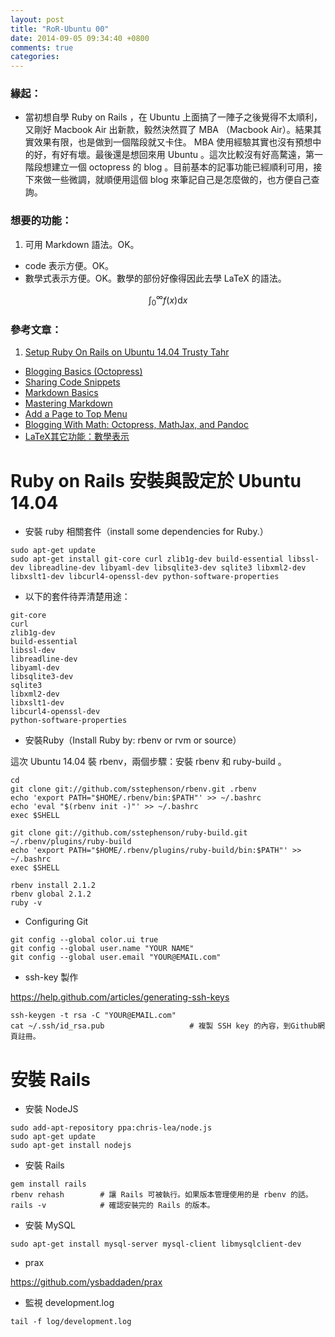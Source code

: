 ```yaml
---
layout: post
title: "RoR-Ubuntu 00"
date: 2014-09-05 09:34:40 +0800
comments: true
categories: 
---
```


### 緣起：

- 當初想自學 Ruby on Rails ，在 Ubuntu 上面搞了一陣子之後覺得不太順利，又剛好 Macbook Air 出新款，毅然決然買了 MBA （Macbook Air）。結果其實效果有限，也是做到一個階段就又卡住。 MBA 使用經驗其實也沒有預想中的好，有好有壞。最後還是想回來用 Ubuntu 。這次比較沒有好高騖遠，第一階段想建立一個 octopress 的 blog 。目前基本的記事功能已經順利可用，接下來做一些微調，就順便用這個 blog 來筆記自己是怎麼做的，也方便自己查詢。


### 想要的功能：

1. 可用 Markdown 語法。OK。
- code 表示方便。OK。
- 數學式表示方便。OK。數學的部份好像得因此去學 LaTeX 的語法。

$$
\int_{0}^{\infty}f(x) \mathrm{d}x
$$


### 參考文章：

1. [Setup Ruby On Rails on Ubuntu 14.04 Trusty Tahr](https://gorails.com/setup/ubuntu/14.04)
- [Blogging Basics (Octopress)](http://octopress.org/docs/blogging/)
- [Sharing Code Snippets](http://octopress.org/docs/blogging/code/)
- [Markdown Basics](https://help.github.com/articles/markdown-basics)
- [Mastering Markdown](https://guides.github.com/features/mastering-markdown/)
- [Add a Page to Top Menu](http://asaf.github.io/blog/2013/07/08/blogging-with-octopress-add-about-page/)
- [Blogging With Math: Octopress, MathJax, and Pandoc](http://drz.ac/2013/01/03/blogging-with-math/)
- [LaTeX其它功能：數學表示](http://www.study-area.org/cyril/opentools/opentools/x529.html)

# Ruby on Rails 安裝與設定於 Ubuntu 14.04

- 安裝 ruby 相關套件（install some dependencies for Ruby.）

```
sudo apt-get update
sudo apt-get install git-core curl zlib1g-dev build-essential libssl-dev libreadline-dev libyaml-dev libsqlite3-dev sqlite3 libxml2-dev libxslt1-dev libcurl4-openssl-dev python-software-properties
```

- 以下的套件待弄清楚用途：

```
git-core
curl
zlib1g-dev
build-essential
libssl-dev
libreadline-dev
libyaml-dev
libsqlite3-dev
sqlite3
libxml2-dev
libxslt1-dev
libcurl4-openssl-dev
python-software-properties
```


- 安裝Ruby（Install Ruby by: rbenv or rvm or source）

這次 Ubuntu 14.04 裝 rbenv，兩個步驟：安裝 rbenv 和 ruby-build 。

```
cd
git clone git://github.com/sstephenson/rbenv.git .rbenv
echo 'export PATH="$HOME/.rbenv/bin:$PATH"' >> ~/.bashrc
echo 'eval "$(rbenv init -)"' >> ~/.bashrc
exec $SHELL

git clone git://github.com/sstephenson/ruby-build.git ~/.rbenv/plugins/ruby-build
echo 'export PATH="$HOME/.rbenv/plugins/ruby-build/bin:$PATH"' >> ~/.bashrc
exec $SHELL

rbenv install 2.1.2
rbenv global 2.1.2
ruby -v
```


- Configuring Git

```
git config --global color.ui true
git config --global user.name "YOUR NAME"
git config --global user.email "YOUR@EMAIL.com"
```


- ssh-key 製作

https://help.github.com/articles/generating-ssh-keys

```
ssh-keygen -t rsa -C "YOUR@EMAIL.com"
cat ~/.ssh/id_rsa.pub                   # 複製 SSH key 的內容，到Github網頁註冊。
```



# 安裝 Rails

- 安裝 NodeJS

```
sudo add-apt-repository ppa:chris-lea/node.js
sudo apt-get update
sudo apt-get install nodejs
```

- 安裝 Rails

```
gem install rails
rbenv rehash        # 讓 Rails 可被執行。如果版本管理使用的是 rbenv 的話。
rails -v            # 確認安裝完的 Rails 的版本。
```

- 安裝 MySQL

```
sudo apt-get install mysql-server mysql-client libmysqlclient-dev
```




- prax

https://github.com/ysbaddaden/prax


- 監視 development.log

```
tail -f log/development.log
```

